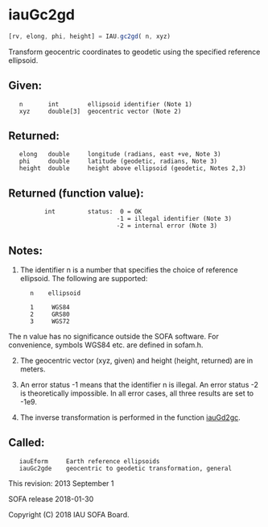 # iauGc2gd

```js
[rv, elong, phi, height] = IAU.gc2gd( n, xyz)
```

Transform geocentric coordinates to geodetic using the specified
reference ellipsoid.

## Given:
```
   n       int        ellipsoid identifier (Note 1)
   xyz     double[3]  geocentric vector (Note 2)
```

## Returned:
```
   elong   double     longitude (radians, east +ve, Note 3)
   phi     double     latitude (geodetic, radians, Note 3)
   height  double     height above ellipsoid (geodetic, Notes 2,3)
```

## Returned (function value):
```
          int         status:  0 = OK
                              -1 = illegal identifier (Note 3)
                              -2 = internal error (Note 3)
```

## Notes:

1) The identifier n is a number that specifies the choice of
   reference ellipsoid.  The following are supported:

```
      n    ellipsoid

      1     WGS84
      2     GRS80
      3     WGS72
```

   The n value has no significance outside the SOFA software.  For
   convenience, symbols WGS84 etc. are defined in sofam.h.

2) The geocentric vector (xyz, given) and height (height, returned)
   are in meters.

3) An error status -1 means that the identifier n is illegal.  An
   error status -2 is theoretically impossible.  In all error cases,
   all three results are set to -1e9.

4) The inverse transformation is performed in the function [iauGd2gc][1].

## Called:
```
   iauEform     Earth reference ellipsoids
   iauGc2gde    geocentric to geodetic transformation, general
```

This revision:  2013 September 1

SOFA release 2018-01-30

Copyright (C) 2018 IAU SOFA Board.

[1]: iau.gd2gc.md
